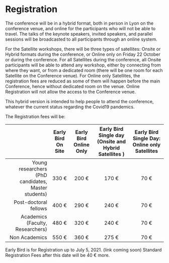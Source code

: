 # Registration

The conference will be in a hybrid format, both in person in Lyon on the conference venue, and online for the participants who will not be able to travel.
The talks of the keynote speakers, invited speakers, and parallel sessions will be broadcasted to all participants through an online system.

For the Satellite workshops, there will be three types of satellites: Onsite or Hybrid formats during the conference, or Online only on Friday 22 October or during the conference. For all Satellites during the conference, all Onsite participants will be able to attend any workshop, either by connecting from where they want, or from a dedicated room (there will be one room for each Satellite on the Conference venue). For Online only Satellites, the registration fees are reduced as some of them will happen before the main Conference, hence without dedicated room on the venue. Online Registration will not allow the access to the Conference venue.

This hybrid version is intended to help people to attend the conference, whatever the current status regarding the Covid19 pandemics.

The Registration fees will be:

| | Early Bird On Site  | Early Bird Online Only | Early Bird Single day (Onsite and Hybrid Satellites ) | Early Bird Single Day: Online only Satellites	|
| ---: | :----: | :------: | :----:	| :---: |
|Young researchers (PhD candidates, Master students)|		330 €	| 	200 €| 	170 € | 70 € |
|Post-doctoral fellows				|				400 €	|	290 €|	240 €	| 70 € |
|Academics (Faculty, Researchers)		|				480 €	|	320 € | 	240 €	| 70 € |
|Non Academics						|			550 € 	|	360 €	 |	275 €	 | 70 € |						

Early Bird is for Registration up to July 5, 2021. (link coming soon)
Standard Registration Fees after this date will be 40 € more.
